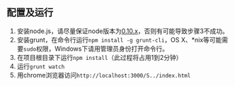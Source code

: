 ## 配置及运行
1. 安装node.js，请尽量保证node版本为[0.10.x](http://nodejs.org/dist/v0.10.33/)，否则有可能导致步骤3不成功。
2. 安装grunt，在命令行运行`npm install -g grunt-cli`，OS X、*nix等可能需要`sudo`权限，Windows下请用管理员身份打开命令行。
3. 在项目根目录下运行`npm install`（此过程将占用1到2分钟）
4. 运行`grunt watch`
5. 用chrome浏览器访问`http://localhost:3000/S../index.html`
